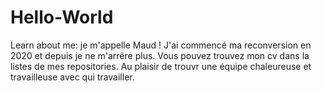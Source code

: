 # Hello-World
Learn about me:
je m'appelle Maud ! J'ai commencé ma reconversion en 2020 et depuis je ne m'arrêre plus. Vous pouvez trouvez mon cv dans la listes de mes repositories. Au plaisir de trouvr une équipe chaleureuse et travailleuse avec qui travailler.
